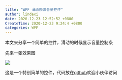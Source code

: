 ```yaml
---
title: "WPF 滑动修改音量控件"
author: lindexi
date: 2020-12-23 12:52:52 +0800
CreateTime: 2020-12-23 9:24:4 +0800
categories: WPF
---
```


本文来分享一个简单的控件，滑动的时候显示音量控制条

<!--more-->



<!-- 发布 -->

先来一张效果图

<!-- ![](image/WPF 滑动修改音量控件/WPF 滑动修改音量控件0.gif) -->

![](http://image.acmx.xyz/lindexi%2FWPF%2520%25E6%25BB%2591%25E5%258A%25A8%25E4%25BF%25AE%25E6%2594%25B9%25E9%259F%25B3%25E9%2587%258F%25E6%258E%25A7%25E4%25BB%25B60.gif)

这是一个特别简单的控件，代码放在[github](https://github.com/lindexi/lindexi_gd/tree/aa1ba2b2/KeenaihemchiQallhawearhina)欢迎小伙伴访问


